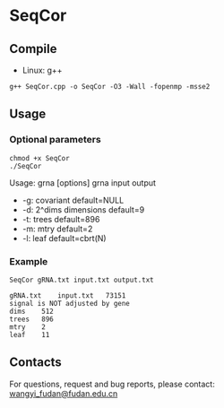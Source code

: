 # SeqCor



## Compile

- Linux: g++

```
g++ SeqCor.cpp -o SeqCor -O3 -Wall -fopenmp -msse2
```

## Usage

### Optional parameters

```
chmod +x SeqCor
./SeqCor
```

Usage:	grna [options] grna input output

- -g:	covariant	default=NULL
- -d:	2^dims dimensions	default=9
- -t:	trees	default=896
- -m:	mtry	default=2
- -l:	leaf	default=cbrt(N)

### Example

```
SeqCor gRNA.txt input.txt output.txt

gRNA.txt	input.txt	73151
signal is NOT adjusted by gene
dims	512
trees	896
mtry	2
leaf	11
```

## Contacts

For questions, request and bug reports, please contact: [wangyi_fudan@fudan.edu.cn](mailto:wangyi_fudan@fudan.edu.cn) 

